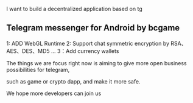 

I want to build a decentralized application based on tg

## Telegram messenger for Android   by bcgame

1: ADD WebGL Runtime
2: Support  chat symmetric encryption by RSA、AES、DES、MD5 ...
3：Add currency wallets
 
 The things we are focus right now is aiming to give more open business possibilities for telegram, 
 
 such as game or crypto dapp, and make it more safe.
 
 We hope more developers can join us
 
